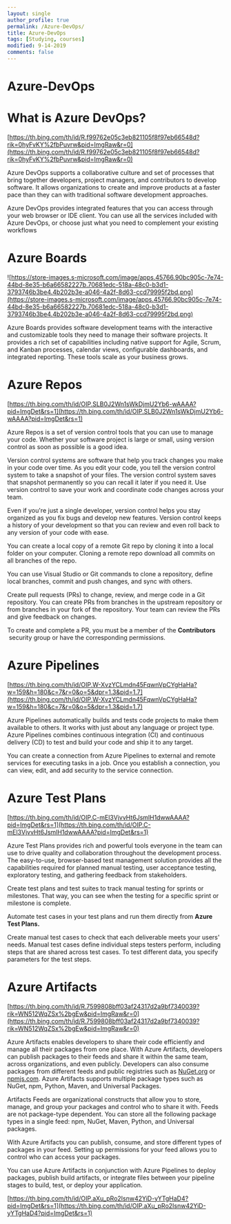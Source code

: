 ```yaml
---
layout: single
author_profile: true
permalink: /Azure-DevOps/
title: Azure-DevOps
tags: [Studying, courses]
modified: 9-14-2019
comments: false
---
```



# Azure-DevOps

# What is Azure DevOps?

[https://th.bing.com/th/id/R.f99762e05c3eb821105f8f97eb66548d?rik=0hyFvKY%2fbPuvrw&pid=ImgRaw&r=0](https://th.bing.com/th/id/R.f99762e05c3eb821105f8f97eb66548d?rik=0hyFvKY%2fbPuvrw&pid=ImgRaw&r=0)

Azure DevOps supports a collaborative culture and set of processes that bring together developers, project managers, and contributors to develop software. It allows organizations to create and improve products at a faster pace than they can with traditional software development approaches.

Azure DevOps provides integrated features that you can access through your web browser or IDE client. You can use all the services included with Azure DevOps, or choose just what you need to complement your existing workflows

# Azure Boards

![https://store-images.s-microsoft.com/image/apps.45766.90bc905c-7e74-44bd-8e35-b6a66582227b.70681edc-518a-48c0-b3d1-3793746b3be4.4b202b3e-a046-4a2f-8d63-ccd79995f2bd.png](https://store-images.s-microsoft.com/image/apps.45766.90bc905c-7e74-44bd-8e35-b6a66582227b.70681edc-518a-48c0-b3d1-3793746b3be4.4b202b3e-a046-4a2f-8d63-ccd79995f2bd.png)

Azure Boards provides software development teams with the interactive and customizable tools they need to manage their software projects. It provides a rich set of capabilities including native support for Agile, Scrum, and Kanban processes, calendar views, configurable dashboards, and integrated reporting. These tools scale as your business grows.

# Azure Repos

[https://th.bing.com/th/id/OIP.SLB0J2Wn1sWkDjmU2Yb6-wAAAA?pid=ImgDet&rs=1](https://th.bing.com/th/id/OIP.SLB0J2Wn1sWkDjmU2Yb6-wAAAA?pid=ImgDet&rs=1)

Azure Repos is a set of version control tools that you can use to manage your code. Whether your software project is large or small, using version control as soon as possible is a good idea.

Version control systems are software that help you track changes you make in your code over time. As you edit your code, you tell the version control system to take a snapshot of your files. The version control system saves that snapshot permanently so you can recall it later if you need it. Use version control to save your work and coordinate code changes across your team.

Even if you're just a single developer, version control helps you stay organized as you fix bugs and develop new features. Version control keeps a history of your development so that you can review and even roll back to any version of your code with ease.

You can create a local copy of a remote Git repo by cloning it into a local folder on your computer. Cloning a remote repo download all commits on all branches of the repo. 

You can use Visual Studio or Git commands to clone a repository, define local branches, commit and push changes, and sync with others.

Create pull requests (PRs) to change, review, and merge code in a Git repository. You can create PRs from branches in the upstream repository or from branches in your fork of the repository. Your team can review the PRs and give feedback on changes.

To create and complete a PR, you must be a member of the **Contributors**
 security group or have the corresponding permissions.

# Azure Pipelines

[https://th.bing.com/th/id/OIP.W-XvzYCLmdn45FqwnVpCYgHaHa?w=159&h=180&c=7&r=0&o=5&dpr=1.3&pid=1.7](https://th.bing.com/th/id/OIP.W-XvzYCLmdn45FqwnVpCYgHaHa?w=159&h=180&c=7&r=0&o=5&dpr=1.3&pid=1.7)

Azure Pipelines automatically builds and tests code projects to make them available to others. It works with just about any language or project type. Azure Pipelines combines continuous integration (CI) and continuous delivery (CD) to test and build your code and ship it to any target.

You can create a connection from Azure Pipelines to external and remote services for executing tasks in a job. Once you establish a connection, you can view, edit, and add security to the service connection.

# Azure Test Plans

[https://th.bing.com/th/id/OIP.C-mEl3VjvvHt6JsmlH1dwwAAAA?pid=ImgDet&rs=1](https://th.bing.com/th/id/OIP.C-mEl3VjvvHt6JsmlH1dwwAAAA?pid=ImgDet&rs=1)

Azure Test Plans provides rich and powerful tools everyone in the team can use to drive quality and collaboration throughout the development process. The easy-to-use, browser-based test management solution provides all the capabilities required for planned manual testing, user acceptance testing, exploratory testing, and gathering feedback from stakeholders.

Create test plans and test suites to track manual testing for sprints or milestones. That way, you can see when the testing for a specific sprint or milestone is complete.

Automate test cases in your test plans and run them directly from **Azure Test Plans.**

Create manual test cases to check that each deliverable meets your users' needs. Manual test cases define individual steps testers perform, including steps that are shared across test cases. To test different data, you specify parameters for the test steps.

# Azure Artifacts

[https://th.bing.com/th/id/R.7599808bff03af24317d2a9bf7340039?rik=WN512WqZSx%2bgEw&pid=ImgRaw&r=0](https://th.bing.com/th/id/R.7599808bff03af24317d2a9bf7340039?rik=WN512WqZSx%2bgEw&pid=ImgRaw&r=0)

Azure Artifacts enables developers to share their code efficiently and manage all their packages from one place. With Azure Artifacts, developers can publish packages to their feeds and share it within the same team, across organizations, and even publicly. Developers can also consume packages from different feeds and public registries such as [NuGet.org](http://nuget.org/) or [npmjs.com](http://npmjs.com/). Azure Artifacts supports multiple package types such as NuGet, npm, Python, Maven, and Universal Packages.

Artifacts Feeds are organizational constructs that allow you to store, manage, and group your packages and control who to share it with. Feeds are not package-type dependent. You can store all the following package types in a single feed: npm, NuGet, Maven, Python, and Universal packages.

With Azure Artifacts you can publish, consume, and store different types of packages in your feed. Setting up permissions for your feed allows you to control who can access your packages.

You can use Azure Artifacts in conjunction with Azure Pipelines to deploy packages, publish build artifacts, or integrate files between your pipeline stages to build, test, or deploy your application.

[https://th.bing.com/th/id/OIP.aXu_pRo2Isnw42YiD-yYTgHaD4?pid=ImgDet&rs=1](https://th.bing.com/th/id/OIP.aXu_pRo2Isnw42YiD-yYTgHaD4?pid=ImgDet&rs=1)